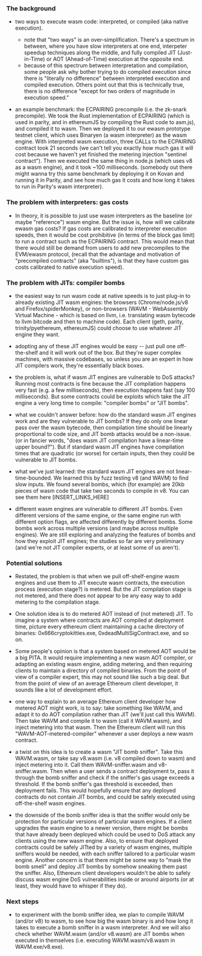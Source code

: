 ### The background

* two ways to execute wasm code: interpreted, or compiled (aka native execution).
  - note that "two ways" is an over-simplification. There's a spectrum in between, where you have slow interpreters at one end, interpeter speedup techniques along the middle, and fully compiled JIT (Just-in-Time) or AOT (Ahead-of-Time) execution at the opposite end.
  - because of this spectrum between interpretation and compilation, some people ask why bother trying to do compiled execution since there is "literally no difference" between interpreted execution and compiled execution. Others point out that this is technically true, there is no difference "except for two orders of magnitude in execution speed."
 
 * an example benchmark: the ECPAIRING precompile (i.e. the zk-snark precompile). We took the Rust implementation of ECPAIRING (which is used in parity, and in ethereumJS by compiling the Rust code to asm.js), and compiled it to wasm. Then we deployed it to our ewasm prototype testnet client, which uses Binaryen (a wasm interpreter) as the wasm engine. With interpreted wasm execution, three CALLs to the ECPAIRING contract took 21 seconds (we can't tell you exactly how much gas it will cost because we haven't yet finished the metering injection "sentinel contract"). Then we executed the same thing in node.js (which uses v8 as a wasm engine), and it took ~100 milliseconds. (somebody out there might wanna try this same benchmark by deploying it on Kovan and running it in Parity, and see how much gas it costs and how long it takes to run in Parity's wasm interpreter).

### The problem with interpreters: gas costs

* In theory, it is possible to just use wasm interpreters as the baseline (or maybe "reference") wasm engine. But the issue is, how will we calibrate ewasm gas costs? If gas costs are calibrated to interpreter execution speeds, then it would be cost prohibitive (in terms of the block gas limit) to run a contract such as the ECPAIRING contract. This would mean that there would still be demand from users to add new precompiles to the EVM/ewasm protocol, (recall that the advantage and motivation of "precompiled contracts" (aka "builtins"), is that they have custom gas costs calibrated to native execution speed).

### The problem with JITs: compiler bombs

* the easiest way to run wasm code at native speeds is to just plug-in to already existing JIT wasm engines: the browsers (Chrome/node.js/v8 and Firefox/spiderMonkey), or non-browsers (WAVM - WebAssembly Virtual Machine - which is based on llvm, i.e. translating wasm bytecode to llvm bitcode and then to machine code). Each client (geth, parity, trinity/pyethereum, ethereumJS) could choose to use whatever JIT engine they want.

* adopting any of these JIT engines would be easy -- just pull one off-the-shelf and it will work out of the box. But they're super complex machines, with massive codebases, so unless you are an expert in how JIT compilers work, they're essentially black boxes.

* the problem is, what if wasm JIT engines are vulnerable to DoS attacks? Running most contracts is fine because the JIT compilation happens very fast (e.g. a few milliseconds), then execution happens fast (say 100 milliseconds). But some contracts could be exploits which take the JIT engine a very long time to compile: "compiler bombs" or "JIT bombs".

* what we couldn't answer before: how do the standard wasm JIT engines work and are they vulnerable to JIT bombs? If they do only one linear pass over the wasm bytecode, then compilation time should be linearly proportional to code size, and JIT bomb attacks would be a non-issue. (or in fancier words, "does wasm JIT compilation have a linear-time upper bound?"). But if standard wasm JIT engines have compilation times that are quadratic (or worse) for certain inputs, then they could be vulnerable to JIT bombs.

* what we've just learned: the standard wasm JIT engines are not linear-time-bounded. We learned this by fuzz testing v8 (and WAVM) to find slow inputs. We found several bombs, which (for example) are 20kb pieces of wasm code that take two seconds to compile in v8. You can see them here [INSERT_LINKS_HERE]

* different wasm engines are vulnerable to different JIT bombs. Even different versions of the same engine, or the same engine run with different option flags, are affected differently by different bombs. Some bombs work across multiple versions (and maybe across multiple engines). We are still exploring and analyzing the features of bombs and how they exploit JIT engines; the studies so far are very preliminary (and we're not JIT compiler experts, or at least some of us aren't).

### Potential solutions

* Restated, the problem is that when we pull off-shelf-engine wasm engines and use them to JIT execute wasm contracts, the execution process (execution stage?) is metered. But the JIT compilation stage is not metered, and there does not appear to be any easy way to add metering to the compilation stage.

* One solution idea is to do metered AOT instead of (not metered) JIT. To imagine a system where contracts are AOT compiled at deployment time, picture every ethereum client maintaining a cache directory of binaries: 0x666cryptokitties.exe, 0xdeadMultiSigContract.exe, and so on.

* Some people's opinion is that a system based on metered AOT would be a big PITA. It would require implementing a new wasm AOT compiler, or adapting an existing wasm engine, adding metering, and then requiring clients to maintain a directory of compiled binaries. From the point of view of a compiler expert, this may not sound like such a big deal. But from the point of view of an average Ethereum client developer, it sounds like a lot of development effort.

* one way to explain to an average Ethereum client developer how metered AOT might work, is to say: take something like WAVM, and adapt it to do AOT compilation rather than JIT (we'll just call this WAVM). Then take WAVM and compile it to wasm (call it WAVM.wasm), and inject metering into that wasm. Then the Ethereum client will run this "WAVM-AOT-metered-compiler" whenever a user deploys a new wasm contract.

* a twist on this idea is to create a wasm "JIT bomb sniffer". Take this WAVM.wasm, or take say v8.wasm (i.e. v8 compiled down to wasm) and inject metering into it. Call them WAVM-sniffer.wasm and v8-sniffer.wasm. Then when a user sends a contract deployment tx, pass it through the bomb sniffer and check if the sniffer's gas usage exceeds a threshold. If the bomb sniffer's gas threshold is exceeded, then deployment fails. This would hopefully ensure that any deployed contracts do not contain JIT bombs, and could be safely executed using off-the-shelf wasm engines.

* the downside of the bomb sniffer idea is that the sniffer would only be protection for particular versions of particular wasm engines. If a client upgrades the wasm engine to a newer version, there might be bombs that have already been deployed which could be used to DoS attack any clients using the new wasm engine. Also, to ensure that deployed contracts could be safely JITted by a variety of wasm engines, multiple sniffers would be needed, with each sniffer tailored to a particular wasm engine. Another concern is that there might be some way to "mask the bomb smell" and deploy JIT bombs by somehow sneaking them past the sniffer. Also, Ethereum client developers wouldn't be able to safely discuss wasm engine DoS vulnerabilities inside or around airports (or at least, they would have to whisper if they do).

### Next steps

* to experiment with the bomb sniffer idea, we plan to compile WAVM (and/or v8) to wasm, to see how big the wasm binary is and how long it takes to execute a bomb sniffer in a wasm interpreter. And we will also check whether WAVM.wasm (and/or v8.wasm) are JIT bombs when executed in themselves (i.e. executing WAVM.wasm/v8.wasm in WAVM.exe/v8.exe).
